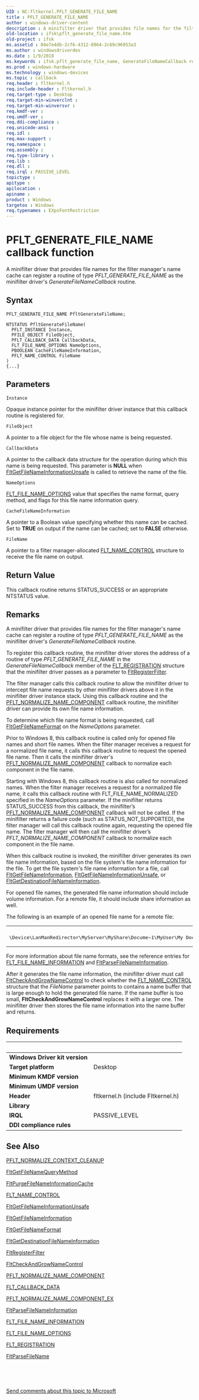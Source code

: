 ```yaml
---
UID : NC:fltkernel.PFLT_GENERATE_FILE_NAME
title : PFLT_GENERATE_FILE_NAME
author : windows-driver-content
description : A minifilter driver that provides file names for the filter manager's name cache can register a routine of type PFLT_GENERATE_FILE_NAME as the minifilter driver's GenerateFileNameCallback routine.
old-location : ifsk\pflt_generate_file_name.htm
old-project : ifsk
ms.assetid : 04e7e4db-2cf6-4312-8964-2c69c96953a3
ms.author : windowsdriverdev
ms.date : 1/9/2018
ms.keywords : ifsk.pflt_generate_file_name, GenerateFileNameCallback routine [Installable File System Drivers], GenerateFileNameCallback, PFLT_GENERATE_FILE_NAME, PFLT_GENERATE_FILE_NAME, fltkernel/GenerateFileNameCallback, FltCallbacks_0075602c-1093-445c-a949-ea282cf736e7.xml
ms.prod : windows-hardware
ms.technology : windows-devices
ms.topic : callback
req.header : fltkernel.h
req.include-header : Fltkernel.h
req.target-type : Desktop
req.target-min-winverclnt : 
req.target-min-winversvr : 
req.kmdf-ver : 
req.umdf-ver : 
req.ddi-compliance : 
req.unicode-ansi : 
req.idl : 
req.max-support : 
req.namespace : 
req.assembly : 
req.type-library : 
req.lib : 
req.dll : 
req.irql : PASSIVE_LEVEL
topictype : 
apitype : 
apilocation : 
apiname : 
product : Windows
targetos : Windows
req.typenames : EXpsFontRestriction
---
```



# PFLT_GENERATE_FILE_NAME callback function
A minifilter driver that provides file names for the filter manager's name cache can register a routine of type <i>PFLT_GENERATE_FILE_NAME</i> as the minifilter driver's <i>GenerateFileNameCallback</i> routine.

## Syntax

```
PFLT_GENERATE_FILE_NAME PfltGenerateFileName;

NTSTATUS PfltGenerateFileName(
  PFLT_INSTANCE Instance,
  PFILE_OBJECT FileObject,
  PFLT_CALLBACK_DATA CallbackData,
  FLT_FILE_NAME_OPTIONS NameOptions,
  PBOOLEAN CacheFileNameInformation,
  PFLT_NAME_CONTROL FileName
)
{...}
```

## Parameters

`Instance`

Opaque instance pointer for the minifilter driver instance that this callback routine is registered for.

`FileObject`

A pointer to a file object for the file whose name is being requested.

`CallbackData`

A pointer to the callback data structure for the operation during which this name is being requested. This parameter is <b>NULL</b> when <a href="..\fltkernel\nf-fltkernel-fltgetfilenameinformationunsafe.md">FltGetFileNameInformationUnsafe</a> is called to retrieve the name of the file.

`NameOptions`

<a href="https://msdn.microsoft.com/library/windows/hardware/ff544636">FLT_FILE_NAME_OPTIONS</a> value that specifies the name format, query method, and flags for this file name information query.

`CacheFileNameInformation`

A pointer to a Boolean value specifying whether this name can be cached. Set to <b>TRUE</b> on output if the name can be cached; set to <b>FALSE</b> otherwise.

`FileName`

A pointer to a filter manager-allocated <a href="..\fltkernel\ns-fltkernel-_flt_name_control.md">FLT_NAME_CONTROL</a> structure to receive the file name on output.


## Return Value

This callback routine returns STATUS_SUCCESS or an appropriate NTSTATUS value.

## Remarks

A minifilter driver that provides file names for the filter manager's name cache can register a routine of type <i>PFLT_GENERATE_FILE_NAME</i> as the minifilter driver's <i>GenerateFileNameCallback</i> routine. 

To register this callback routine, the minifilter driver stores the address of a routine of type <i>PFLT_GENERATE_FILE_NAME</i> in the <i>GenerateFileNameCallback</i> member of the <a href="..\fltkernel\ns-fltkernel-_flt_registration.md">FLT_REGISTRATION</a> structure that the minifilter driver passes as a parameter to <a href="..\fltkernel\nf-fltkernel-fltregisterfilter.md">FltRegisterFilter</a>. 

The filter manager calls this callback routine to allow the minifilter driver to intercept file name requests by other minifilter drivers above it in the minifilter driver instance stack. Using this callback routine and the <a href="..\fltkernel\nc-fltkernel-pflt_normalize_name_component.md">PFLT_NORMALIZE_NAME_COMPONENT</a> callback routine, the minifilter driver can provide its own file name information. 

To determine which file name format is being requested, call <a href="https://msdn.microsoft.com/library/windows/hardware/ff543030">FltGetFileNameFormat</a> on the <i>NameOptions</i> parameter. 

Prior to Windows 8, this callback routine is called only for opened file names and short file names. When the filter manager receives a request for a normalized file name, it calls this callback routine to request the opened file name. Then it calls the minifilter driver's <a href="..\fltkernel\nc-fltkernel-pflt_normalize_name_component.md">PFLT_NORMALIZE_NAME_COMPONENT</a> callback to normalize each component in the file name.


Starting with Windows 8, this callback routine is also called for normalized names.  When the filter manager receives a request for a normalized file name, it calls this callback routine with FLT_FILE_NAME_NORMALIZED specified in the <i>NameOptions</i> parameter.  If the minifilter returns STATUS_SUCCESS from this callback, the minifilter’s <a href="..\fltkernel\nc-fltkernel-pflt_normalize_name_component.md">PFLT_NORMALIZE_NAME_COMPONENT</a> callback will not be called.  If the minifilter returns a failure code (such as STATUS_NOT_SUPPORTED), the filter manager will call this callback routine again, requesting the opened file name.  The filter manager will then call the minifilter driver’s <i>PFLT_NORMALIZE_NAME_COMPONENT</i> callback to normalize each component in the file name.


When this callback routine is invoked, the minifilter driver generates its own file name information, based on the file system's file name information for the file. To get the file system's file name information for a file, call <a href="..\fltkernel\nf-fltkernel-fltgetfilenameinformation.md">FltGetFileNameInformation</a>, <a href="..\fltkernel\nf-fltkernel-fltgetfilenameinformationunsafe.md">FltGetFileNameInformationUnsafe</a>, or <a href="..\fltkernel\nf-fltkernel-fltgetdestinationfilenameinformation.md">FltGetDestinationFileNameInformation</a>. 

For opened file names, the generated file name information should include volume information. For a remote file, it should include share information as well. 

The following is an example of an opened file name for a remote file: 
<div class="code"><span codelanguage=""><table>
<tr>
<th></th>
</tr>
<tr>
<td>
<pre>\Device\LanManRedirector\MyServer\MyShare\Docume~1\MyUser\My Documents\TestRe~1.txt:stream1</pre>
</td>
</tr>
</table></span></div>For more information about file name formats, see the reference entries for <a href="..\fltkernel\ns-fltkernel-_flt_file_name_information.md">FLT_FILE_NAME_INFORMATION</a> and <a href="..\fltkernel\nf-fltkernel-fltparsefilenameinformation.md">FltParseFileNameInformation</a>. 

After it generates the file name information, the minifilter driver must call <a href="..\fltkernel\nf-fltkernel-fltcheckandgrownamecontrol.md">FltCheckAndGrowNameControl</a> to check whether the <a href="..\fltkernel\ns-fltkernel-_flt_name_control.md">FLT_NAME_CONTROL</a> structure that the <i>FileName</i> parameter points to contains a name buffer that is large enough to hold the generated file name. If the name buffer is too small, <b>FltCheckAndGrowNameControl</b> replaces it with a larger one. The minifilter driver then stores the file name information into the name buffer and returns.

## Requirements
| &nbsp; | &nbsp; |
| ---- |:---- |
| **Windows Driver kit version** |  |
| **Target platform** | Desktop |
| **Minimum KMDF version** |  |
| **Minimum UMDF version** |  |
| **Header** | fltkernel.h (include Fltkernel.h) |
| **Library** |  |
| **IRQL** | PASSIVE_LEVEL |
| **DDI compliance rules** |  |

## See Also

<a href="..\fltkernel\nc-fltkernel-pflt_normalize_context_cleanup.md">PFLT_NORMALIZE_CONTEXT_CLEANUP</a>

<a href="https://msdn.microsoft.com/library/windows/hardware/ff543040">FltGetFileNameQueryMethod</a>

<a href="..\fltkernel\nf-fltkernel-fltpurgefilenameinformationcache.md">FltPurgeFileNameInformationCache</a>

<a href="..\fltkernel\ns-fltkernel-_flt_name_control.md">FLT_NAME_CONTROL</a>

<a href="..\fltkernel\nf-fltkernel-fltgetfilenameinformationunsafe.md">FltGetFileNameInformationUnsafe</a>

<a href="..\fltkernel\nf-fltkernel-fltgetfilenameinformation.md">FltGetFileNameInformation</a>

<a href="https://msdn.microsoft.com/library/windows/hardware/ff543030">FltGetFileNameFormat</a>

<a href="..\fltkernel\nf-fltkernel-fltgetdestinationfilenameinformation.md">FltGetDestinationFileNameInformation</a>

<a href="..\fltkernel\nf-fltkernel-fltregisterfilter.md">FltRegisterFilter</a>

<a href="..\fltkernel\nf-fltkernel-fltcheckandgrownamecontrol.md">FltCheckAndGrowNameControl</a>

<a href="..\fltkernel\nc-fltkernel-pflt_normalize_name_component.md">PFLT_NORMALIZE_NAME_COMPONENT</a>

<a href="..\fltkernel\ns-fltkernel-_flt_callback_data.md">FLT_CALLBACK_DATA</a>

<a href="..\fltkernel\nc-fltkernel-pflt_normalize_name_component_ex.md">PFLT_NORMALIZE_NAME_COMPONENT_EX</a>

<a href="..\fltkernel\nf-fltkernel-fltparsefilenameinformation.md">FltParseFileNameInformation</a>

<a href="..\fltkernel\ns-fltkernel-_flt_file_name_information.md">FLT_FILE_NAME_INFORMATION</a>

<a href="https://msdn.microsoft.com/library/windows/hardware/ff544636">FLT_FILE_NAME_OPTIONS</a>

<a href="..\fltkernel\ns-fltkernel-_flt_registration.md">FLT_REGISTRATION</a>

<a href="..\fltkernel\nf-fltkernel-fltparsefilename.md">FltParseFileName</a>

 

 

<a href="mailto:wsddocfb@microsoft.com?subject=Documentation%20feedback [ifsk\ifsk]:%20PFLT_GENERATE_FILE_NAME routine%20 RELEASE:%20(1/9/2018)&amp;body=%0A%0APRIVACY STATEMENT%0A%0AWe use your feedback to improve the documentation. We don't use your email address for any other purpose, and we'll remove your email address from our system after the issue that you're reporting is fixed. While we're working to fix this issue, we might send you an email message to ask for more info. Later, we might also send you an email message to let you know that we've addressed your feedback.%0A%0AFor more info about Microsoft's privacy policy, see http://privacy.microsoft.com/en-us/default.aspx." title="Send comments about this topic to Microsoft">Send comments about this topic to Microsoft</a>